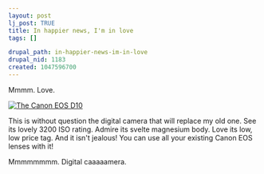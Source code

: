 ```yaml
--- 
layout: post
lj_post: TRUE
title: In happier news, I'm in love
tags: []

drupal_path: in-happier-news-im-in-love
drupal_nid: 1183
created: 1047596700
---
```

Mmmm. Love.

<a href="http://www.dpreview.com/news/0302/03022710canoneos10d.asp" target="_blank"><img src="http://www.adorama.com/images/large/ICA10D.jpg" alt="The Canon EOS D10" align="bottom" border=0></a>

This is without question the digital camera that will replace my old one. See its lovely 3200 ISO rating. Admire its svelte magnesium body. Love its low, low price tag. And it isn't jealous! You can use all your existing Canon EOS lenses with it!

Mmmmmmmm. Digital caaaaamera.
